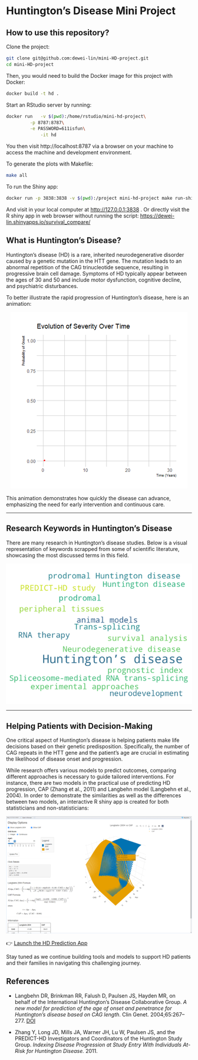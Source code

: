 # Huntington’s Disease Mini Project

##  How to use this repository?

Clone the project:

```bash
git clone git@github.com:dewei-lin/mini-HD-project.git
cd mini-HD-project
```

Then, you would need to build the Docker image for this project with Docker:

```bash
docker build -t hd .
```

Start an RStudio server by running:

```bash
docker run   -v $(pwd):/home/rstudio/mini-hd-project\
  	     -p 8787:8787\
	     -e PASSWORD=611isfun\
             -it hd
```

You then visit http://localhost:8787 via a browser on your machine to access the machine and development environment.


To generate the plots with Makefile:

```bash
make all
```

To run the Shiny app:

```bash
docker run -p 3838:3838 -v $(pwd):/project mini-hd-project make run-shiny
```

And visit in your local computer at http://127.0.0.1:3838 . Or directly visit the R shiny app in web browser without running the script: https://dewei-lin.shinyapps.io/survival_compare/ 



##  What is Huntington’s Disease?

Huntington’s disease (HD) is a rare, inherited neurodegenerative disorder caused by a genetic mutation in the HTT gene. The mutation leads to an abnormal repetition of the CAG trinucleotide sequence, resulting in progressive brain cell damage. Symptoms of HD typically appear between the ages of 30 and 50 and include motor dysfunction, cognitive decline, and psychiatric disturbances.

To better illustrate the rapid progression of Huntington’s disease, here is an animation:



<div align="center"> <img src="./plot/progression.gif" alt="Huntington Disease Progression" /> </div>

This animation demonstrates how quickly the disease can advance, emphasizing the need for early intervention and continuous care.

---

##  Research Keywords in Huntington’s Disease

There are many research in Huntington’s disease studies. Below is a visual representation of keywords scrapped from some of scientific literature, showcasing the most discussed terms in this field.

<div align="center"> <img src="./plot/keyword_plot.png" alt="Keywords in Huntington Disease Research" /> </div>

---

##  Helping Patients with Decision-Making

One critical aspect of Huntington’s disease is helping patients make life decisions based on their genetic predisposition. Specifically, the number of CAG repeats in the HTT gene and the patient’s age are crucial in estimating the likelihood of disease onset and progression.

While research offers various models to predict outcomes, comparing different approaches is necessary to guide tailored interventions. For instance, there are two models in the practical use of predicting HD progression, CAP (Zhang et al., 2011) and Langbehn model (Langbehn et al., 2004). In order to demonstrate the similarities as well as the differences between two models, an interactive R shiny app is created for both statisticians and non-statisticians:

![Shiny App Preview](./survival_compare/survival_compare.png)

👉 [Launch the HD Prediction App](https://dewei-lin.shinyapps.io/survival_compare/)


Stay tuned as we continue building tools and models to support HD patients and their families in navigating this challenging journey.


## References

- Langbehn DR, Brinkman RR, Falush D, Paulsen JS, Hayden MR, on behalf of the International Huntington’s Disease Collaborative Group. *A new model for prediction of the age of onset and penetrance for Huntington’s disease based on CAG length*. Clin Genet. 2004;65:267–277. [DOI](https://doi.org/10.1111/j.0009-9163.2004.00218.x)

- Zhang Y, Long JD, Mills JA, Warner JH, Lu W, Paulsen JS, and the PREDICT-HD Investigators and Coordinators of the Huntington Study Group. *Indexing Disease Progression at Study Entry With Individuals At-Risk for Huntington Disease.* 2011.